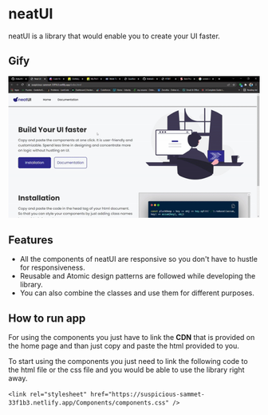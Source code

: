 # neatUI

neatUI is a library that would enable you to create your UI faster.

## Gify

![neatUI GIF](https://github.com/Ankur9669/neatUI-component-lib/blob/Dev-Branch/Images/neatUI.gif)

## Features

- All the components of neatUI are responsive so you don't have to hustle for responsiveness.
- Reusable and Atomic design patterns are followed while developing the library.
- You can also combine the classes and use them for different purposes.

## How to run app

For using the components you just have to link the **CDN** that is provided on the home page and than just copy and paste the html provided to you.

To start using the components you just need to link the following code to the html file or the css file and you would be able to use the library right away.

`<link rel="stylesheet" href="https://suspicious-sammet-33f1b3.netlify.app/Components/components.css" />`

